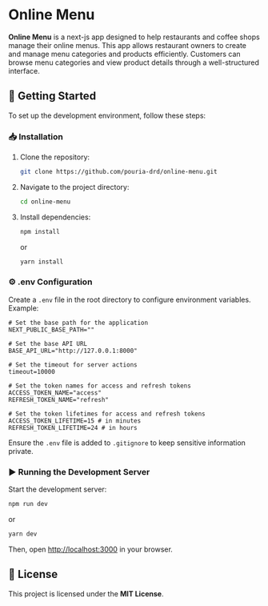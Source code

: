 # Online Menu

**Online Menu** is a next-js app designed to help restaurants and coffee shops manage their online menus. This app allows restaurant owners to create and manage menu categories and products efficiently. Customers can browse menu categories and view product details through a well-structured interface.

## 🚀 Getting Started

To set up the development environment, follow these steps:

### 📥 Installation

1. Clone the repository:
    ```bash
    git clone https://github.com/pouria-drd/online-menu.git
    ```
2. Navigate to the project directory:
    ```bash
    cd online-menu
    ```
3. Install dependencies:
    ```bash
    npm install
    ```
    or
    ```bash
    yarn install
    ```

### ⚙️ .env Configuration

Create a `.env` file in the root directory to configure environment variables. Example:

```env
# Set the base path for the application
NEXT_PUBLIC_BASE_PATH=""

# Set the base API URL
BASE_API_URL="http://127.0.0.1:8000"

# Set the timeout for server actions
timeout=10000

# Set the token names for access and refresh tokens
ACCESS_TOKEN_NAME="access"
REFRESH_TOKEN_NAME="refresh"

# Set the token lifetimes for access and refresh tokens
ACCESS_TOKEN_LIFETIME=15 # in minutes
REFRESH_TOKEN_LIFETIME=24 # in hours
```

Ensure the `.env` file is added to `.gitignore` to keep sensitive information private.

### ▶️ Running the Development Server

Start the development server:

```bash
npm run dev
```

or

```bash
yarn dev
```

Then, open [http://localhost:3000](http://localhost:3000) in your browser.

## 📜 License

This project is licensed under the **MIT License**.
